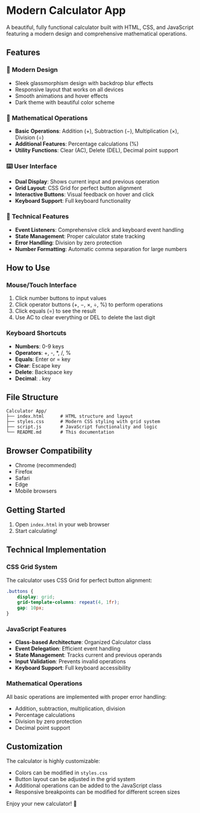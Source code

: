 # Modern Calculator App

A beautiful, fully functional calculator built with HTML, CSS, and JavaScript featuring a modern design and comprehensive mathematical operations.

## Features

### 🎨 **Modern Design**
- Sleek glassmorphism design with backdrop blur effects
- Responsive layout that works on all devices
- Smooth animations and hover effects
- Dark theme with beautiful color scheme

### 🧮 **Mathematical Operations**
- **Basic Operations**: Addition (+), Subtraction (−), Multiplication (×), Division (÷)
- **Additional Features**: Percentage calculations (%)
- **Utility Functions**: Clear (AC), Delete (DEL), Decimal point support

### ⌨️ **User Interface**
- **Dual Display**: Shows current input and previous operation
- **Grid Layout**: CSS Grid for perfect button alignment
- **Interactive Buttons**: Visual feedback on hover and click
- **Keyboard Support**: Full keyboard functionality

### 🔧 **Technical Features**
- **Event Listeners**: Comprehensive click and keyboard event handling
- **State Management**: Proper calculator state tracking
- **Error Handling**: Division by zero protection
- **Number Formatting**: Automatic comma separation for large numbers

## How to Use

### Mouse/Touch Interface
1. Click number buttons to input values
2. Click operator buttons (+, −, ×, ÷, %) to perform operations
3. Click equals (=) to see the result
4. Use AC to clear everything or DEL to delete the last digit

### Keyboard Shortcuts
- **Numbers**: 0-9 keys
- **Operators**: +, -, *, /, %
- **Equals**: Enter or = key
- **Clear**: Escape key
- **Delete**: Backspace key
- **Decimal**: . key

## File Structure

```
Calculator App/
├── index.html      # HTML structure and layout
├── styles.css      # Modern CSS styling with grid system
├── script.js       # JavaScript functionality and logic
└── README.md       # This documentation
```

## Browser Compatibility

- Chrome (recommended)
- Firefox
- Safari
- Edge
- Mobile browsers

## Getting Started

1. Open `index.html` in your web browser
2. Start calculating!

## Technical Implementation

### CSS Grid System
The calculator uses CSS Grid for perfect button alignment:
```css
.buttons {
    display: grid;
    grid-template-columns: repeat(4, 1fr);
    gap: 10px;
}
```

### JavaScript Features
- **Class-based Architecture**: Organized Calculator class
- **Event Delegation**: Efficient event handling
- **State Management**: Tracks current and previous operands
- **Input Validation**: Prevents invalid operations
- **Keyboard Support**: Full keyboard accessibility

### Mathematical Operations
All basic operations are implemented with proper error handling:
- Addition, subtraction, multiplication, division
- Percentage calculations
- Division by zero protection
- Decimal point support

## Customization

The calculator is highly customizable:
- Colors can be modified in `styles.css`
- Button layout can be adjusted in the grid system
- Additional operations can be added to the JavaScript class
- Responsive breakpoints can be modified for different screen sizes

Enjoy your new calculator! 🎉 